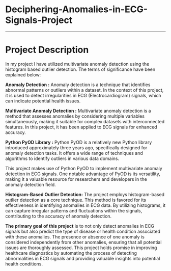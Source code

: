 # Deciphering-Anomalies-in-ECG-Signals-Project
________________________________________________________________________________________________________________________________________________________________
# Project Description
In my project I have utilized multivariate anomaly detection using the histogram based outlier detection. The terms of significance have been explained below:

**Anomaly Detection :** Anomaly detection is a technique that identifies abnormal patterns or outliers within a dataset. In the context of this project, it is used to detect irregularities in ECG (Electrocardiogram) signals, which can indicate potential health issues.

**Multivariate Anomaly Detection :** Multivariate anomaly detection is a method that assesses anomalies by considering multiple variables simultaneously, making it suitable for complex datasets with interconnected features. In this project, it has been applied to ECG signals for enhanced accuracy.

**Python PyOD Library :** Python PyOD is a relatively new Python library introduced approximately three years ago, specifically designed for anomaly detection tasks. It offers a wide range of techniques and algorithms to identify outliers in various data domains.

This project makes use of Python PyOD to implement multivariate anomaly detection in ECG signals. One notable advantage of PyOD is its versatility, making it a valuable resource for researchers and developers in the anomaly detection field.

**Histogram-Based Outlier Detection:** The project employs histogram-based outlier detection as a core technique. This method is favored for its effectiveness in identifying anomalies in ECG data. By utilizing histograms, it can capture irregular patterns and fluctuations within the signals, contributing to the accuracy of anomaly detection.

**The primary goal of this project** is to not only detect anomalies in ECG signals but also predict the type of disease or health condition associated with these anomalies. The presence or absence of one anomaly is considered independently from other anomalies, ensuring that all potential issues are thoroughly assessed. This project holds promise in improving healthcare diagnostics by automating the process of detecting abnormalities in ECG signals and providing valuable insights into potential health conditions.


 
